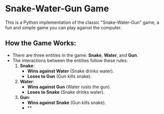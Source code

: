 # Snake-Water-Gun Game

This is a Python implementation of the classic "Snake-Water-Gun" game, a fun and simple game you can play against the computer.

## How the Game Works:

- There are three entities in the game: **Snake**, **Water**, and **Gun**.
- The interactions between the entities follow these rules:
  1. **Snake**:
     - **Wins against Water** (Snake drinks water).
     - **Loses to Gun** (Gun kills snake).
  2. **Water**:
     - **Wins against Gun** (Water rusts the gun).
     - **Loses to Snake** (Snake drinks water).
  3. **Gun**:
     - **Wins against Snake** (Gun kills snake).
     - **
